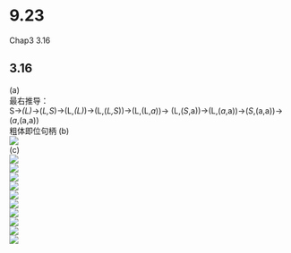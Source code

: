 # 9.23
Chap3 3.16
## 3.16
(a)  
最右推导：  
S->*(L)*->(*L,S*)->(L,*(L)*)->(L,(*L,S*))->(L,(L,*a*))-> 
(L,(*S*,a))->(L,(*a*,a))->(*S*,(a,a))->(*a*,(a,a))  
粗体即位句柄
(b)  
![](3.16b.png)  
(c)   
![](2.png)  
![](3.png)  
![](4.png)  
![](5.png)  
![](6.png)  
![](7.png)  
![](8.png)  
![](9.png)  
![](10.png)  
![](1.png)
  

